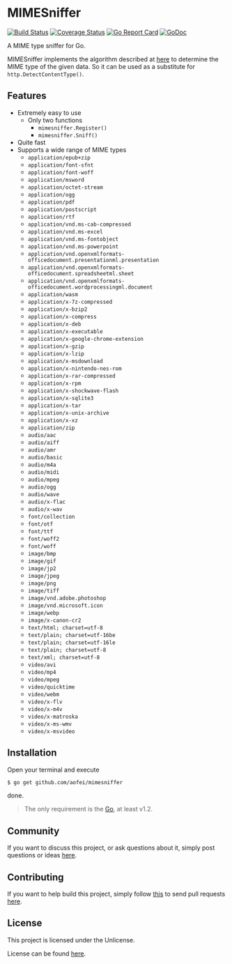 # MIMESniffer

[![Build Status](https://travis-ci.org/aofei/mimesniffer.svg?branch=master)](https://travis-ci.org/aofei/mimesniffer)
[![Coverage Status](https://coveralls.io/repos/github/aofei/mimesniffer/badge.svg?branch=master)](https://coveralls.io/github/aofei/mimesniffer?branch=master)
[![Go Report Card](https://goreportcard.com/badge/github.com/aofei/mimesniffer)](https://goreportcard.com/report/github.com/aofei/mimesniffer)
[![GoDoc](https://godoc.org/github.com/aofei/mimesniffer?status.svg)](https://godoc.org/github.com/aofei/mimesniffer)

A MIME type sniffer for Go.

MIMESniffer implements the algorithm described at
[here](https://mimesniff.spec.whatwg.org) to determine the MIME type of the
given data. So it can be used as a substitute for `http.DetectContentType()`.

## Features

* Extremely easy to use
	* Only two functions
		* `mimesniffer.Register()`
		* `mimesniffer.Sniff()`
* Quite fast
* Supports a wide range of MIME types
	* `application/epub+zip`
	* `application/font-sfnt`
	* `application/font-woff`
	* `application/msword`
	* `application/octet-stream`
	* `application/ogg`
	* `application/pdf`
	* `application/postscript`
	* `application/rtf`
	* `application/vnd.ms-cab-compressed`
	* `application/vnd.ms-excel`
	* `application/vnd.ms-fontobject`
	* `application/vnd.ms-powerpoint`
	* `application/vnd.openxmlformats-officedocument.presentationml.presentation`
	* `application/vnd.openxmlformats-officedocument.spreadsheetml.sheet`
	* `application/vnd.openxmlformats-officedocument.wordprocessingml.document`
	* `application/wasm`
	* `application/x-7z-compressed`
	* `application/x-bzip2`
	* `application/x-compress`
	* `application/x-deb`
	* `application/x-executable`
	* `application/x-google-chrome-extension`
	* `application/x-gzip`
	* `application/x-lzip`
	* `application/x-msdownload`
	* `application/x-nintendo-nes-rom`
	* `application/x-rar-compressed`
	* `application/x-rpm`
	* `application/x-shockwave-flash`
	* `application/x-sqlite3`
	* `application/x-tar`
	* `application/x-unix-archive`
	* `application/x-xz`
	* `application/zip`
	* `audio/aac`
	* `audio/aiff`
	* `audio/amr`
	* `audio/basic`
	* `audio/m4a`
	* `audio/midi`
	* `audio/mpeg`
	* `audio/ogg`
	* `audio/wave`
	* `audio/x-flac`
	* `audio/x-wav`
	* `font/collection`
	* `font/otf`
	* `font/ttf`
	* `font/woff2`
	* `font/woff`
	* `image/bmp`
	* `image/gif`
	* `image/jp2`
	* `image/jpeg`
	* `image/png`
	* `image/tiff`
	* `image/vnd.adobe.photoshop`
	* `image/vnd.microsoft.icon`
	* `image/webp`
	* `image/x-canon-cr2`
	* `text/html; charset=utf-8`
	* `text/plain; charset=utf-16be`
	* `text/plain; charset=utf-16le`
	* `text/plain; charset=utf-8`
	* `text/xml; charset=utf-8`
	* `video/avi`
	* `video/mp4`
	* `video/mpeg`
	* `video/quicktime`
	* `video/webm`
	* `video/x-flv`
	* `video/x-m4v`
	* `video/x-matroska`
	* `video/x-ms-wmv`
	* `video/x-msvideo`

## Installation

Open your terminal and execute

```bash
$ go get github.com/aofei/mimesniffer
```

done.

> The only requirement is the [Go](https://golang.org), at least v1.2.

## Community

If you want to discuss this project, or ask questions about it, simply post
questions or ideas [here](https://github.com/aofei/mimesniffer/issues).

## Contributing

If you want to help build this project, simply follow
[this](https://github.com/aofei/mimesniffer/wiki/Contributing) to send pull requests
[here](https://github.com/aofei/mimesniffer/pulls).

## License

This project is licensed under the Unlicense.

License can be found [here](LICENSE).
